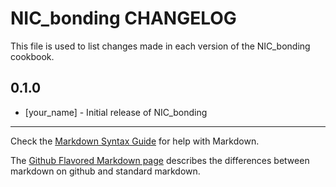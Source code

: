 NIC_bonding CHANGELOG
=====================

This file is used to list changes made in each version of the NIC_bonding cookbook.

0.1.0
-----
- [your_name] - Initial release of NIC_bonding

- - -
Check the [Markdown Syntax Guide](http://daringfireball.net/projects/markdown/syntax) for help with Markdown.

The [Github Flavored Markdown page](http://github.github.com/github-flavored-markdown/) describes the differences between markdown on github and standard markdown.
